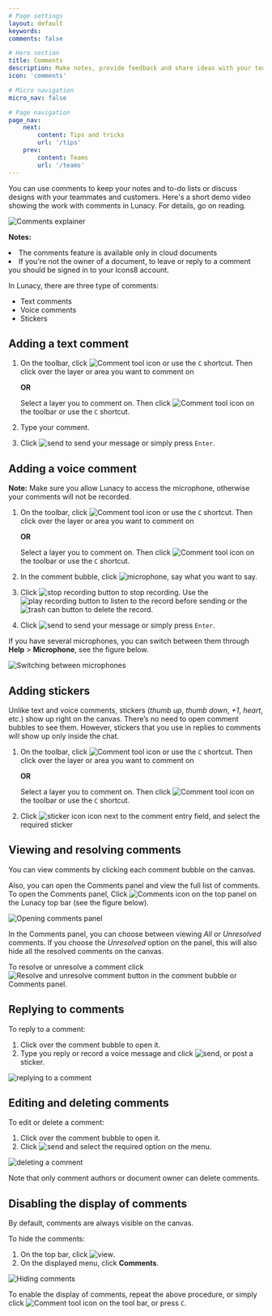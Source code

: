 ```yaml
---
# Page settings
layout: default
keywords:
comments: false

# Hero section
title: Comments
description: Make notes, provide feedback and share ideas with your teammates
icon: 'comments'

# Micro navigation
micro_nav: false

# Page navigation
page_nav:
    next:
        content: Tips and tricks
        url: '/tips'
    prev:
        content: Teams
        url: '/teams'
---
```



You can use comments to keep your notes and to-do lists or discuss designs with your teammates and customers. Here's a short demo video showing the work with comments in Lunacy. For details, go on reading.

![Comments explainer](/public/comments-to-layers-1024.gif)


<div class="callout callout--warning">
    <p><strong>Notes:</strong></p> <li>The comments feature is available only in cloud documents</li><li>If you're not the owner of a document, to leave or reply to a comment you should be signed in to your Icons8 account.</li>
</div>

In Lunacy, there are three type of comments:

* Text comments
* Voice comments
* Stickers



## Adding a text comment

1. On the toolbar, click ![Comment tool icon](/public/comment_icon.png) or use the `C` shortcut. Then click over the layer or area you want to comment on

    **OR**

    Select a layer you to comment on. Then click ![Comment tool icon](/public/comment_icon.png) on the toolbar or use the `C` shortcut.

2. Type your comment.
3. Click ![send](/public/Paper_Plane_Icon.png) to send your message or simply press `Enter`.

## Adding a voice comment

<div class="callout callout--warning">
    <p><strong>Note:</strong> Make sure you allow Lunacy to access the microphone, otherwise your comments will not be recorded.</p>
</div>

1. On the toolbar, click ![Comment tool icon](/public/comment_icon.png) or use the `C` shortcut. Then click over the layer or area you want to comment on

    **OR**

    Select a layer you to comment on. Then click ![Comment tool icon](/public/comment_icon.png) on the toolbar or use the `C` shortcut.

2. In the comment bubble, click ![microphone](/public/Microphone_Icon.png), say what you want to say. 
3. Click ![stop recording button](/public/stop_voice_comment_icon.png) to stop recording. Use the ![play recording](/public/play_voice_comment_icon.png) button to listen to the record before sending or the ![trash can button](/public/trash_can_icon.png) to delete the record.
4. Click ![send](/public/Paper_Plane_Icon.png) to send your message or simply press `Enter`.

If you have several microphones, you can switch between them through **Help** > **Microphone**, see the figure below.

![Switching between microphones](/public/comments_micro.png)


## Adding stickers

Unlike text and voice comments, stickers (*thumb up*, *thumb down*, *+1*, *heart*, etc.) show up right on the canvas. There’s no need to open comment bubbles to see them. However, stickers that you use in replies to comments will show up only inside the chat.

1. On the toolbar, click ![Comment tool icon](/public/comment_icon.png) or use the `C` shortcut. Then click over the layer or area you want to comment on

    **OR**

    Select a layer you to comment on. Then click ![Comment tool icon](/public/comment_icon.png) on the toolbar or use the `C` shortcut.

2. Click ![sticker icon](/public/sticker_icon.png) icon next to the comment entry field, and select the required sticker


## Viewing and resolving comments

You can view comments by clicking each comment bubble on the canvas.

Also, you can open the Comments panel and view the full list of comments. To open the Comments panel, Click ![Comments icon on the top panel](/public/comments_toppanel_icon.png) on the Lunacy top bar (see the figure below).


![Opening comments panel](/public/opening_comments_panel.png)

In the Comments panel, you can choose between viewing *All* or *Unresolved* comments. If you choose the *Unresolved* option on the panel, this will also hide all the resolved comments on the canvas.

To resolve or unresolve a comment click ![Resolve and unresolve comment button](/public/resolve_comment_icon.png) in the comment bubble or Comments panel.

## Replying to comments

To reply to a comment:

1. Click over the comment bubble to open it.
2. Type you reply or record a voice message and click ![send](/public/Paper_Plane_Icon.png), or post a sticker.

![replying to a comment](/public/replying_comments.png)



## Editing and deleting comments

To edit or delete a comment:

1. Click over the comment bubble to open it.
2. Click ![send](/public/show_more_icon.png) and select the required option on the menu.

![deleting a comment](/public/deleting_comments.png)

Note that only comment authors or document owner can delete comments. 



## Disabling the display of comments

By default, comments are always visible on the canvas.

To hide the comments:

1. On the top bar, click ![view](/public/nine_dots_icon.png).
2. On the displayed menu, click **Comments**.

![Hiding comments](/public/hiding_comments.png)


To enable the display of comments, repeat the above procedure, or simply click ![Comment tool icon](/public/comment_icon.png) on the tool bar, or press `C`. 



<!--To view and manage comments available in a document, select the **Comment tool** on the toolbar or press `C` to enable comment mode. The comments available on the current page will appear on the canvas.


* Click <embed type="image/svg+xml" alt="comment_with_sticker" src="https://cdn-eu.icons8.com/docs/Dko8QE6mZ06fz2gAGGUBbA/AeLJbQf5CkKOOoegMJrZ6g.svg" width="20" /> to open up a set of **stickers** you can use in place of text comments or as reactions to other users' comments.

* To comment with a **voice recording**, press the <embed type="image/svg+xml" alt="mic_comment" src="https://cdn-eu.icons8.com/docs/Dko8QE6mZ06fz2gAGGUBbA/LOhQWwzZe0O7aTNFA6FtJg.svg" width="20" /> icon, record your message, then post the comment as usual. Make sure Lunacy has access to your microphone, otherwise, this option will be unavailable.

<video autoplay="" muted="" loop="" playsinline="" width="100%" poster="/public/comment_text_stickers_voice.png" height="auto"><source src="/public/comment_text_stickers_voice.mp4" type="video/mp4"></video>

More comment actions:

- To **move comments**, drag them over the canvas.
- Add your text below the comment to **reply** to it, then click **Post**. 
- To **edit/delete a comment**, click <embed type="image/svg+xml" alt="additional_comment_menu" src="https://cdn-eu.icons8.com/docs/Dko8QE6mZ06fz2gAGGUBbA/YZjdS-EuukKxEnbjo_yqHw.svg" width="20" /> in the top right corner of the comment dialog box and select the corresponding menu option.
- Click <embed type="image/svg+xml" alt="resolve_comment" src="https://cdn-eu.icons8.com/docs/Dko8QE6mZ06fz2gAGGUBbA/OQ52c52fIkqPLsrrx6TTrg.svg" width="24" /> in the top right corner of the comment dialog box to **resolve a comment**.

Clicking the **Comment** button on the top bar will open up the **Comment panel** in place of the right panel, displayng all of the comments available in the document. Here, you can filter comments by their status (unresolved/all).-->